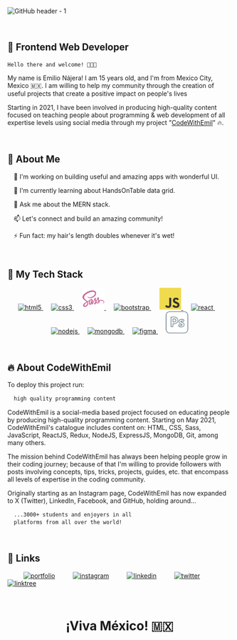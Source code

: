![GitHub header - 1](https://github.com/CodeWithEmil/CodeWithEmil/assets/96463540/e181b1ac-5a2c-4e7c-8904-7f1324f7d354)

<br>

## 🚀 Frontend Web Developer 
    Hello there and welcome! 🧑🏻‍💻

My name is Emilio Nájera! I am 15 years old, and I'm from Mexico City, Mexico 🇲🇽. I am willing to help my community through the creation of useful projects that create a positive impact on people's lives

Starting in 2021, I have been involved in producing high-quality content focused on teaching people about programming & web development of all expertise levels using social media through my project "[CodeWithEmil](https://instagram.com/CodeWithEmil)" 🔥.

<br>

## 🥑 About Me
&emsp;🌉 I'm working on building useful and amazing apps with wonderful UI.

&emsp;🧠 I'm currently learning about HandsOnTable data grid.

&emsp;💬 Ask me about the MERN stack.

&emsp;📫 Let's connect and build an amazing community!

&emsp;⚡️ Fun fact: my hair's length doubles whenever it's wet!

<br>

## 🔭 My Tech Stack

<p align = "center"><a href="https://www.w3.org/html/" target="_blank" rel="noreferrer"> <img src="https://upload.wikimedia.org/wikipedia/commons/thumb/3/38/HTML5_Badge.svg/800px-HTML5_Badge.svg.png" alt="html5" width="50" height="50"/> </a> &emsp; <a href="https://www.w3schools.com/css/" target="_blank" rel="noreferrer"> <img src="https://upload.wikimedia.org/wikipedia/commons/thumb/6/62/CSS3_logo.svg/1200px-CSS3_logo.svg.png" alt="css3" width="50" height="50"/> </a> &emsp; <a href="https://sass-lang.com" target="_blank" rel="noreferrer"> <img src="https://raw.githubusercontent.com/devicons/devicon/master/icons/sass/sass-original.svg" alt="sass" width="50" height="50"/> </a> &emsp; <a href="https://getbootstrap.com" target="_blank" rel="noreferrer"> <img src="https://upload.wikimedia.org/wikipedia/commons/thumb/b/b2/Bootstrap_logo.svg/2560px-Bootstrap_logo.svg.png" alt="bootstrap" width="55" height="50"/> </a> &emsp; <a href="https://developer.mozilla.org/en-US/docs/Web/JavaScript" target="_blank" rel="noreferrer"> <img src="https://raw.githubusercontent.com/devicons/devicon/master/icons/javascript/javascript-original.svg" alt="javascript" width="50" height="50"/> </a> &emsp; <a href="https://reactjs.org/" target="_blank" rel="noreferrer"> <img src="https://upload.wikimedia.org/wikipedia/commons/thumb/a/a7/React-icon.svg/800px-React-icon.svg.png" alt="react" width="55" height="50"/> </a> &emsp; <a href="https://nodejs.org" target="_blank" rel="noreferrer"> <img src="https://cdn.iconscout.com/icon/free/png-256/free-nodejs-1-226034.png" alt="nodejs" width="50" height="50"/> </a> &emsp; <a href="https://www.mongodb.com/" target="_blank" rel="noreferrer"> <img src="https://seeklogo.com/images/M/mongodb-logo-D13D67C930-seeklogo.com.png" alt="mongodb" width="50" height="50"/> </a> &emsp; <a href="https://www.figma.com/" target="_blank" rel="noreferrer"> <img src="https://www.vectorlogo.zone/logos/figma/figma-icon.svg" alt="figma" width="50" height="50"/> </a> &emsp; <a href="https://www.photoshop.com/en" target="_blank" rel="noreferrer"> <img src="https://raw.githubusercontent.com/devicons/devicon/master/icons/photoshop/photoshop-line.svg" alt="photoshop" width="50" height="50"/> </a> </p>

<br>

## 🔥 About CodeWithEmil

To deploy this project run:

```bash
  high quality programming content
```

CodeWithEmil is a social-media based project focused on educating people by producing high-quality programming content. Starting on May 2021, CodeWithEmil's catalogue includes content on: HTML, CSS, Sass, JavaScript, ReactJS, Redux, NodeJS, ExpressJS, MongoDB, Git, among many others.

The mission behind CodeWithEmil has always been helping people grow in their coding journey; because of that I'm willing to provide followers with posts involving concepts, tips, tricks, projects, guides, etc. that encompass all levels of expertise in the coding community.

Originally starting as an Instagram page, CodeWithEmil has now expanded to X (Twitter), LinkedIn, Facebook, and GitHub, holding around... 

```bash
  ...3000+ students and enjoyers in all 
  platforms from all over the world!
```

<br>

## 🔗 Links

&emsp; &emsp; [![portfolio](https://img.shields.io/badge/my_portfolio-ff6257?style=for-the-badge&logo=ko-fi&logoColor=white)](https://emiilionajera.netlify.app) &emsp; &emsp; [![instagram](https://img.shields.io/badge/instagram-D83F6B?style=for-the-badge&logo=instagram&logoColor=white)](https://instagram.com/codewithemil) &emsp; &emsp; [![linkedin](https://img.shields.io/badge/linkedin-0A66C2?style=for-the-badge&logo=linkedin&logoColor=white)](https://www.linkedin.com/in/emilionajera) &emsp; &emsp; [![twitter](https://img.shields.io/badge/twitter-1DA1F2?style=for-the-badge&logo=twitter&logoColor=white)](https://twitter.com/codewithemil) &emsp; &emsp; [![linktree](https://img.shields.io/badge/Linktree-2bbd53?style=for-the-badge&logo=linktree&logoColor=white)](https://linktr.ee/codewithemil) &emsp; &emsp;

<br>

<h1 align = "center">¡Viva México! 🇲🇽</h1>

<br> 
